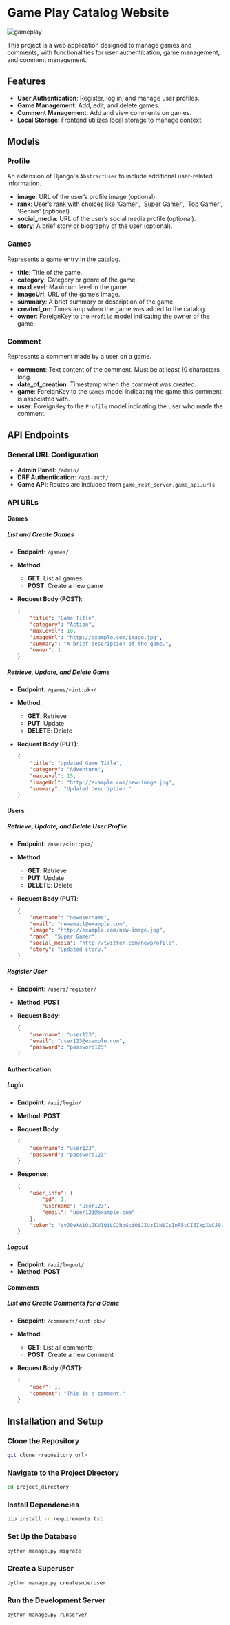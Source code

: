 # **Game Play Catalog Website**
![gameplay](https://github.com/user-attachments/assets/30899d5e-0da1-418c-a7cf-138ab1ddbc3f)

This project is a web application designed to manage games and comments, with functionalities for user authentication, game management, and comment management.

## **Features**
- **User Authentication**: Register, log in, and manage user profiles.
- **Game Management**: Add, edit, and delete games.
- **Comment Management**: Add and view comments on games.
- **Local Storage**: Frontend utilizes local storage to manage context.

## **Models**

### **Profile**
An extension of Django's `AbstractUser` to include additional user-related information.

- **image**: URL of the user’s profile image (optional).
- **rank**: User’s rank with choices like 'Gamer', 'Super Gamer', 'Top Gamer', 'Genius' (optional).
- **social_media**: URL of the user’s social media profile (optional).
- **story**: A brief story or biography of the user (optional).

### **Games**
Represents a game entry in the catalog.

- **title**: Title of the game.
- **category**: Category or genre of the game.
- **maxLevel**: Maximum level in the game.
- **imageUrl**: URL of the game’s image.
- **summary**: A brief summary or description of the game.
- **created_on**: Timestamp when the game was added to the catalog.
- **owner**: ForeignKey to the `Profile` model indicating the owner of the game.

### **Comment**
Represents a comment made by a user on a game.

- **comment**: Text content of the comment. Must be at least 10 characters long.
- **date_of_creation**: Timestamp when the comment was created.
- **game**: ForeignKey to the `Games` model indicating the game this comment is associated with.
- **user**: ForeignKey to the `Profile` model indicating the user who made the comment.

## **API Endpoints**

### **General URL Configuration**
- **Admin Panel**: `/admin/`
- **DRF Authentication**: `/api-auth/`
- **Game API**: Routes are included from `game_rest_server.game_api.urls`

### **API URLs**

#### **Games**

##### **List and Create Games**
- **Endpoint**: `/games/`
- **Method**: 
  - **GET**: List all games
  - **POST**: Create a new game

- **Request Body (POST)**:
    ```json
    {
        "title": "Game Title",
        "category": "Action",
        "maxLevel": 10,
        "imageUrl": "http://example.com/image.jpg",
        "summary": "A brief description of the game.",
        "owner": 1
    }
    ```

##### **Retrieve, Update, and Delete Game**
- **Endpoint**: `/games/<int:pk>/`
- **Method**: 
  - **GET**: Retrieve
  - **PUT**: Update
  - **DELETE**: Delete

- **Request Body (PUT)**:
    ```json
    {
        "title": "Updated Game Title",
        "category": "Adventure",
        "maxLevel": 15,
        "imageUrl": "http://example.com/new-image.jpg",
        "summary": "Updated description."
    }
    ```

#### **Users**

##### **Retrieve, Update, and Delete User Profile**
- **Endpoint**: `/user/<int:pk>/`
- **Method**: 
  - **GET**: Retrieve
  - **PUT**: Update
  - **DELETE**: Delete

- **Request Body (PUT)**:
    ```json
    {
        "username": "newusername",
        "email": "newemail@example.com",
        "image": "http://example.com/new-image.jpg",
        "rank": "Super Gamer",
        "social_media": "http://twitter.com/newprofile",
        "story": "Updated story."
    }
    ```

##### **Register User**
- **Endpoint**: `/users/register/`
- **Method**: **POST**

- **Request Body**:
    ```json
    {
        "username": "user123",
        "email": "user123@example.com",
        "password": "password123"
    }
    ```

#### **Authentication**

##### **Login**
- **Endpoint**: `/api/login/`
- **Method**: **POST**

- **Request Body**:
    ```json
    {
        "username": "user123",
        "password": "password123"
    }
    ```

- **Response**:
    ```json
    {
        "user_info": {
            "id": 1,
            "username": "user123",
            "email": "user123@example.com"
        },
        "token": "eyJ0eXAiOiJKV1QiLCJhbGciOiJIUzI1NiIsInR5cCI6IkpXVCJ9..."
    }
    ```

##### **Logout**
- **Endpoint**: `/api/logout/`
- **Method**: **POST**

#### **Comments**

##### **List and Create Comments for a Game**
- **Endpoint**: `/comments/<int:pk>/`
- **Method**: 
  - **GET**: List all comments
  - **POST**: Create a new comment

- **Request Body (POST)**:
    ```json
    {
        "user": 1,
        "comment": "This is a comment."
    }
    ```

## **Installation and Setup**

### **Clone the Repository**
```sh
git clone <repository_url>
```
### **Navigate to the Project Directory**
```sh
cd project_directory
```
### **Install Dependencies**
```sh
pip install -r requirements.txt
```
### **Set Up the Database**
```sh
python manage.py migrate
```
### **Create a Superuser**
```sh
python manage.py createsuperuser
```
### **Run the Development Server**
```sh
python manage.py runserver
```
